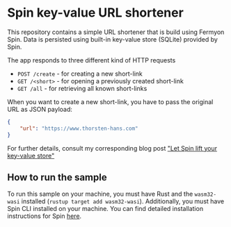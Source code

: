 # Spin key-value URL shortener

This repository contains a simple URL shortener that is build using Fermyon Spin. Data is persisted using built-in key-value store (SQLite) provided by Spin.

The app responds to three different kind of HTTP requests

- `POST /create` - for creating a new short-link
- `GET /<short>` - for opening a previously created short-link
- `GET /all` - for retrieving all known short-links

When you want to create a new short-link, you have to pass the original URL as JSON payload:

```json
{
    "url": "https://www.thorsten-hans.com"
}
```

For further details, consult my corresponding blog post ["Let Spin lift your key-value store"](https://www.thorsten-hans.com/let-spin-lift-your-key-value-store/)

## How to run the sample

To run this sample on your machine, you must have Rust and the `wasm32-wasi` installed (`rustup target add wasm32-wasi`). Additionally, you must have Spin CLI installed on your machine. You can find detailed installation instructions for Spin [here](https://developer.fermyon.com/spin/install).


